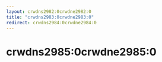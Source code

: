 ```yaml
---
layout: crwdns2982:0crwdne2982:0
title: "crwdns2983:0crwdne2983:0"
redirect: crwdns2984:0crwdne2984:0
---
```



<h1>crwdns2985:0crwdne2985:0</h1>
